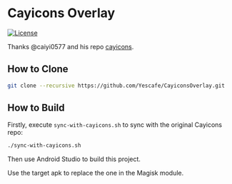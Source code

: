 # Cayicons Overlay

[![License](https://img.shields.io/badge/License-Apache_2.0-blue.svg)](https://opensource.org/licenses/Apache-2.0)

Thanks @caiyi0577 and his repo [cayicons](https://github.com/caiyi0577/cayicons).

## How to Clone

```bash
git clone --recursive https://github.com/Yescafe/CayiconsOverlay.git
```

## How to Build

Firstly, execute `sync-with-cayicons.sh` to sync with the original Cayicons repo:

```bash
./sync-with-cayicons.sh
```

Then use Android Studio to build this project.

Use the target apk to replace the one in the Magisk module.


